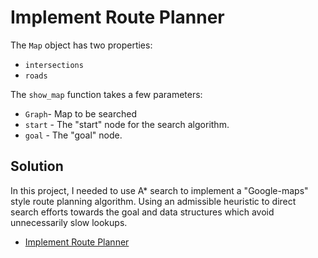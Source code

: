 # Implement Route Planner

The `Map` object has two properties: 
* `intersections` 
* `roads`

The `show_map` function takes a few parameters:
* `Graph`- Map to be searched
* `start` - The "start" node for the search algorithm.
* `goal`  - The "goal" node.

## Solution

In this project, I needed to use A* search to implement a "Google-maps" style route planning algorithm.
Using an admissible heuristic to direct search efforts towards the goal and data structures which avoid unnecessarily slow lookups.


- [Implement Route Planner](#3-Project-Advanced-Alg-Implement_Route-Planner/a_star.py)
